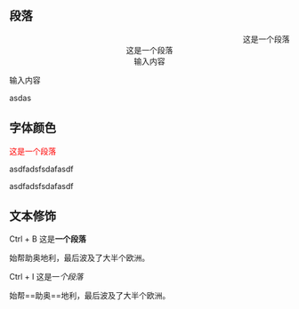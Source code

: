 
## 段落

<div style="text-align:right;">这是一个段落</div>

<div style="text-align:center;">这是一个段落</div>

<div style="text-align:center;">

</div>





<div style="text-align:center;">
输入内容
</div>

输入内容

asdas


## 字体颜色

<span style="color:red;font-family:'楷体';">这是一个段落</span>

asdfadsfsdafasdf

asdfadsfsdafasdf


## 文本修饰

Ctrl + B 这是**一个段落**

始帮助奥地利，最后波及了大半个欧洲。

Ctrl + I 这是一*个段落*

始帮==助奥==地利，最后波及了大半个欧洲。

